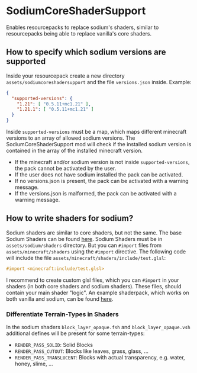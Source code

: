 # SodiumCoreShaderSupport

Enables resourcepacks to replace sodium's shaders, similar to resourcepacks being able to replace vanilla's core shaders.

## How to specify which sodium versions are supported
Inside your resourcepack create a new directory `assets/sodiumcoreshadersupport` and the file `versions.json` inside. Example:
```json
{
  "supported-versions": {
    "1.21": [ "0.5.11+mc1.21" ],
    "1.21.1": [ "0.5.11+mc1.21" ]
  }
}
```
Inside `supported-versions` must be a map, which maps different minecraft versions to an array of allowed sodium versions.
The SodiumCoreShaderSupport mod will check if the installed sodium version is contained in the array of the installed minecraft version.
<br>
- If the minecraft and/or sodium version is not inside `supported-versions`, the pack cannot be activated by the user.
- If the user does not have sodium installed the pack can be activated.
- If no versions.json is present, the pack can be activated with a warning message.
- If the versions.json is malformed, the pack can be activated with a warning message.

## How to write shaders for sodium?
Sodium shaders are similar to core shaders, but not the same.
The base Sodium Shaders can be found [here](https://github.com/CaffeineMC/sodium-fabric/tree/dev/common/src/main/resources/assets/sodium/shaders).
Sodium Shaders must be in `assets/sodium/shaders` directory. But you can `#import` files from
`assets/minecraft/shaders` using the `#import` directive. The following code will include
the file `assets/minecraft/shaders/include/test.glsl`:
```glsl
#import <minecraft:include/test.glsl>
```
I recommend to create custom glsl files, which you can `#import` in your shaders (in both core shaders and sodium shaders).
These files, should contain your main shader "logic". An example shaderpack, which
works on both vanilla and sodium, can be found [here](https://github.com/lni-dev/MinecraftShaders/tree/master/EnergyShaders%20%5BJava%5D/current/Energy%20Shaders%20%5BJava%5D/assets).

### Differentiate Terrain-Types in Shaders
In the sodium shaders `block_layer_opaque.fsh` and `block_layer_opaque.vsh` additional defines will be present for some
terrain-types:
- `RENDER_PASS_SOLID`: Solid Blocks
- `RENDER_PASS_CUTOUT`: Blocks like leaves, grass, glass, ...
- `RENDER_PASS_TRANSLUCENT`: Blocks with actual transparency, e.g. water, honey, slime, ...
